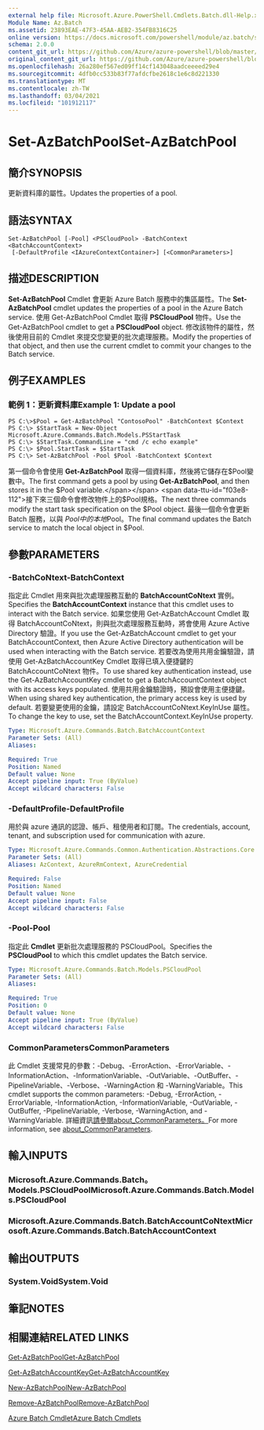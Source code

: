 ```yaml
---
external help file: Microsoft.Azure.PowerShell.Cmdlets.Batch.dll-Help.xml
Module Name: Az.Batch
ms.assetid: 23893EAE-47F3-45AA-AEB2-354FB8316C25
online version: https://docs.microsoft.com/powershell/module/az.batch/set-azbatchpool
schema: 2.0.0
content_git_url: https://github.com/Azure/azure-powershell/blob/master/src/Batch/Batch/help/Set-AzBatchPool.md
original_content_git_url: https://github.com/Azure/azure-powershell/blob/master/src/Batch/Batch/help/Set-AzBatchPool.md
ms.openlocfilehash: 26a280ef567ed09ff14cf143048aadceeeed29e4
ms.sourcegitcommit: 4dfb0cc533b83f77afdcfbe2618c1e6c8d221330
ms.translationtype: MT
ms.contentlocale: zh-TW
ms.lasthandoff: 03/04/2021
ms.locfileid: "101912117"
---
```

# <span data-ttu-id="f03e8-101">Set-AzBatchPool</span><span class="sxs-lookup"><span data-stu-id="f03e8-101">Set-AzBatchPool</span></span>

## <span data-ttu-id="f03e8-102">簡介</span><span class="sxs-lookup"><span data-stu-id="f03e8-102">SYNOPSIS</span></span>
<span data-ttu-id="f03e8-103">更新資料庫的屬性。</span><span class="sxs-lookup"><span data-stu-id="f03e8-103">Updates the properties of a pool.</span></span>

## <span data-ttu-id="f03e8-104">語法</span><span class="sxs-lookup"><span data-stu-id="f03e8-104">SYNTAX</span></span>

```
Set-AzBatchPool [-Pool] <PSCloudPool> -BatchContext <BatchAccountContext>
 [-DefaultProfile <IAzureContextContainer>] [<CommonParameters>]
```

## <span data-ttu-id="f03e8-105">描述</span><span class="sxs-lookup"><span data-stu-id="f03e8-105">DESCRIPTION</span></span>
<span data-ttu-id="f03e8-106">**Set-AzBatchPool** Cmdlet 會更新 Azure Batch 服務中的集區屬性。</span><span class="sxs-lookup"><span data-stu-id="f03e8-106">The **Set-AzBatchPool** cmdlet updates the properties of a pool in the Azure Batch service.</span></span>
<span data-ttu-id="f03e8-107">使用 Get-AzBatchPool Cmdlet 取得 **PSCloudPool** 物件。</span><span class="sxs-lookup"><span data-stu-id="f03e8-107">Use the Get-AzBatchPool cmdlet to get a **PSCloudPool** object.</span></span>
<span data-ttu-id="f03e8-108">修改該物件的屬性，然後使用目前的 Cmdlet 來提交您變更的批次處理服務。</span><span class="sxs-lookup"><span data-stu-id="f03e8-108">Modify the properties of that object, and then use the current cmdlet to commit your changes to the Batch service.</span></span>

## <span data-ttu-id="f03e8-109">例子</span><span class="sxs-lookup"><span data-stu-id="f03e8-109">EXAMPLES</span></span>

### <span data-ttu-id="f03e8-110">範例 1：更新資料庫</span><span class="sxs-lookup"><span data-stu-id="f03e8-110">Example 1: Update a pool</span></span>
```
PS C:\>$Pool = Get-AzBatchPool "ContosoPool" -BatchContext $Context
PS C:\> $StartTask = New-Object Microsoft.Azure.Commands.Batch.Models.PSStartTask
PS C:\> $StartTask.CommandLine = "cmd /c echo example"
PS C:\> $Pool.StartTask = $StartTask
PS C:\> Set-AzBatchPool -Pool $Pool -BatchContext $Context
```

<span data-ttu-id="f03e8-111">第一個命令會使用 **Get-AzBatchPool** 取得一個資料庫，然後將它儲存在$Pool變數中。</span><span class="sxs-lookup"><span data-stu-id="f03e8-111">The first command gets a pool by using **Get-AzBatchPool**, and then stores it in the $Pool variable.</span></span>
<span data-ttu-id="f03e8-112">接下來三個命令會修改物件上的$Pool規格。</span><span class="sxs-lookup"><span data-stu-id="f03e8-112">The next three commands modify the start task specification on the $Pool object.</span></span>
<span data-ttu-id="f03e8-113">最後一個命令會更新 Batch 服務，以與 $Pool 中的本地$Pool。</span><span class="sxs-lookup"><span data-stu-id="f03e8-113">The final command updates the Batch service to match the local object in $Pool.</span></span>

## <span data-ttu-id="f03e8-114">參數</span><span class="sxs-lookup"><span data-stu-id="f03e8-114">PARAMETERS</span></span>

### <span data-ttu-id="f03e8-115">-BatchCoNtext</span><span class="sxs-lookup"><span data-stu-id="f03e8-115">-BatchContext</span></span>
<span data-ttu-id="f03e8-116">指定此 Cmdlet 用來與批次處理服務互動的 **BatchAccountCoNtext** 實例。</span><span class="sxs-lookup"><span data-stu-id="f03e8-116">Specifies the **BatchAccountContext** instance that this cmdlet uses to interact with the Batch service.</span></span>
<span data-ttu-id="f03e8-117">如果您使用 Get-AzBatchAccount Cmdlet 取得 BatchAccountCoNtext，則與批次處理服務互動時，將會使用 Azure Active Directory 驗證。</span><span class="sxs-lookup"><span data-stu-id="f03e8-117">If you use the Get-AzBatchAccount cmdlet to get your BatchAccountContext, then Azure Active Directory authentication will be used when interacting with the Batch service.</span></span> <span data-ttu-id="f03e8-118">若要改為使用共用金鑰驗證，請使用 Get-AzBatchAccountKey Cmdlet 取得已填入便捷鍵的 BatchAccountCoNtext 物件。</span><span class="sxs-lookup"><span data-stu-id="f03e8-118">To use shared key authentication instead, use the Get-AzBatchAccountKey cmdlet to get a BatchAccountContext object with its access keys populated.</span></span> <span data-ttu-id="f03e8-119">使用共用金鑰驗證時，預設會使用主便捷鍵。</span><span class="sxs-lookup"><span data-stu-id="f03e8-119">When using shared key authentication, the primary access key is used by default.</span></span> <span data-ttu-id="f03e8-120">若要變更使用的金鑰，請設定 BatchAccountCoNtext.KeyInUse 屬性。</span><span class="sxs-lookup"><span data-stu-id="f03e8-120">To change the key to use, set the BatchAccountContext.KeyInUse property.</span></span>

```yaml
Type: Microsoft.Azure.Commands.Batch.BatchAccountContext
Parameter Sets: (All)
Aliases:

Required: True
Position: Named
Default value: None
Accept pipeline input: True (ByValue)
Accept wildcard characters: False
```

### <span data-ttu-id="f03e8-121">-DefaultProfile</span><span class="sxs-lookup"><span data-stu-id="f03e8-121">-DefaultProfile</span></span>
<span data-ttu-id="f03e8-122">用於與 azure 通訊的認證、帳戶、租使用者和訂閱。</span><span class="sxs-lookup"><span data-stu-id="f03e8-122">The credentials, account, tenant, and subscription used for communication with azure.</span></span>

```yaml
Type: Microsoft.Azure.Commands.Common.Authentication.Abstractions.Core.IAzureContextContainer
Parameter Sets: (All)
Aliases: AzContext, AzureRmContext, AzureCredential

Required: False
Position: Named
Default value: None
Accept pipeline input: False
Accept wildcard characters: False
```

### <span data-ttu-id="f03e8-123">-Pool</span><span class="sxs-lookup"><span data-stu-id="f03e8-123">-Pool</span></span>
<span data-ttu-id="f03e8-124">指定此 **Cmdlet** 更新批次處理服務的 PSCloudPool。</span><span class="sxs-lookup"><span data-stu-id="f03e8-124">Specifies the **PSCloudPool** to which this cmdlet updates the Batch service.</span></span>

```yaml
Type: Microsoft.Azure.Commands.Batch.Models.PSCloudPool
Parameter Sets: (All)
Aliases:

Required: True
Position: 0
Default value: None
Accept pipeline input: True (ByValue)
Accept wildcard characters: False
```

### <span data-ttu-id="f03e8-125">CommonParameters</span><span class="sxs-lookup"><span data-stu-id="f03e8-125">CommonParameters</span></span>
<span data-ttu-id="f03e8-126">此 Cmdlet 支援常見的參數：-Debug、-ErrorAction、-ErrorVariable、-InformationAction、-InformationVariable、-OutVariable、-OutBuffer、-PipelineVariable、-Verbose、-WarningAction 和 -WarningVariable。</span><span class="sxs-lookup"><span data-stu-id="f03e8-126">This cmdlet supports the common parameters: -Debug, -ErrorAction, -ErrorVariable, -InformationAction, -InformationVariable, -OutVariable, -OutBuffer, -PipelineVariable, -Verbose, -WarningAction, and -WarningVariable.</span></span> <span data-ttu-id="f03e8-127">詳細資訊[請參閱about_CommonParameters。](http://go.microsoft.com/fwlink/?LinkID=113216)</span><span class="sxs-lookup"><span data-stu-id="f03e8-127">For more information, see [about_CommonParameters](http://go.microsoft.com/fwlink/?LinkID=113216).</span></span>

## <span data-ttu-id="f03e8-128">輸入</span><span class="sxs-lookup"><span data-stu-id="f03e8-128">INPUTS</span></span>

### <span data-ttu-id="f03e8-129">Microsoft.Azure.Commands.Batch。Models.PSCloudPool</span><span class="sxs-lookup"><span data-stu-id="f03e8-129">Microsoft.Azure.Commands.Batch.Models.PSCloudPool</span></span>

### <span data-ttu-id="f03e8-130">Microsoft.Azure.Commands.Batch.BatchAccountCoNtext</span><span class="sxs-lookup"><span data-stu-id="f03e8-130">Microsoft.Azure.Commands.Batch.BatchAccountContext</span></span>

## <span data-ttu-id="f03e8-131">輸出</span><span class="sxs-lookup"><span data-stu-id="f03e8-131">OUTPUTS</span></span>

### <span data-ttu-id="f03e8-132">System.Void</span><span class="sxs-lookup"><span data-stu-id="f03e8-132">System.Void</span></span>

## <span data-ttu-id="f03e8-133">筆記</span><span class="sxs-lookup"><span data-stu-id="f03e8-133">NOTES</span></span>

## <span data-ttu-id="f03e8-134">相關連結</span><span class="sxs-lookup"><span data-stu-id="f03e8-134">RELATED LINKS</span></span>

[<span data-ttu-id="f03e8-135">Get-AzBatchPool</span><span class="sxs-lookup"><span data-stu-id="f03e8-135">Get-AzBatchPool</span></span>](./Get-AzBatchPool.md)

[<span data-ttu-id="f03e8-136">Get-AzBatchAccountKey</span><span class="sxs-lookup"><span data-stu-id="f03e8-136">Get-AzBatchAccountKey</span></span>](./Get-AzBatchAccountKey.md)

[<span data-ttu-id="f03e8-137">New-AzBatchPool</span><span class="sxs-lookup"><span data-stu-id="f03e8-137">New-AzBatchPool</span></span>](./New-AzBatchPool.md)

[<span data-ttu-id="f03e8-138">Remove-AzBatchPool</span><span class="sxs-lookup"><span data-stu-id="f03e8-138">Remove-AzBatchPool</span></span>](./Remove-AzBatchPool.md)

[<span data-ttu-id="f03e8-139">Azure Batch Cmdlet</span><span class="sxs-lookup"><span data-stu-id="f03e8-139">Azure Batch Cmdlets</span></span>](/powershell/module/Az.Batch/)
